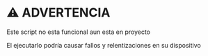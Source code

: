 # ⚠️ ADVERTENCIA

Este script no esta funcional
aun esta en proyecto

El ejecutarlo podría causar fallos y 
relentizaciones en su dispositivo
